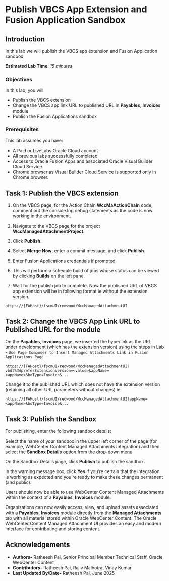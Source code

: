 # Publish VBCS App Extension and Fusion Application Sandbox

## Introduction

In this lab we will publish the VBCS app extension and Fusion Application sandbox

**Estimated Lab Time**: *15 minutes*

### Objectives

In this lab, you will

- Publish the VBCS extension
- Change the VBCS app link URL to published URL in **Payables**, **Invoices** module
- Publish the Fusion Applications sandbox

### Prerequisites

This lab assumes you have:

- A Paid or LiveLabs Oracle Cloud account
- All previous labs successfully completed
- Access to Oracle Fusion Apps and associated Oracle Visual Builder Cloud Service
- Chrome browser as Visual Builder Cloud Service is supported only in Chrome browser.

## Task 1: Publish the VBCS extension

1. On the VBCS page, for the Action Chain **WccMaActionChain** code, comment out the console.log debug statements as the code is now working in the environment.

2. Navigate to the VBCS page for the project **WccManagedAttachmentProject**.

3. Click **Publish**.

4. Select **Merge Now**, enter a commit message, and click **Publish**.

5. Enter Fusion Applications credentials if prompted.

6. This will perform a schedule build of jobs whose status can be viewed by clicking **Builds** on the left pane.

7. Wait for the publish job to complete.
Now the published URL of VBCS app extension will be in following format ie without the extension version.

```text
https://{FAHost}/fscmUI/redwood/WccManagedAttachmentUI
```

## Task 2: Change the VBCS App Link URL to Published URL for the module

On the **Payables**, **Invoices** page, we inserted the hyperlink as the URL under development (which has the extension version) using the steps in  Lab - `Use Page Composer to Insert Managed Attachments Link in Fusion Applications Page`

 ```text
 https://{FAHost}/fscmUI/redwood/WccManagedAttachmentUI?vbdt%3ApreferExtensionVersion=<value>&appName=<appName>&boType=Invoice&...
 ```

Change it to the published URL which does not have the extension version (retaining all other URL parameters without changes) ie:

 ```text
 https://{FAHost}/fscmUI/redwood/WccManagedAttachmentUI?appName=<appName>&boType=Invoice&...
 ```

## Task 3: Publish the Sandbox

For publishing, enter the following sandbox details:

Select the name of your sandbox in the upper left corner of the page (for example, WebCenter Content Managed Attachments Integration) and then select the **Sandbox Details** option from the drop-down menu.

On the Sandbox Details page, click **Publish** to publish the sandbox.

In the warning message box, click **Yes** if you’re certain that the integration is working as expected and you’re ready to make these changes permanent (and public).

Users should now be able to use WebCenter Content Managed Attachments within the context of a **Payables**, **Invoices** module.

Organizations can now easily access, view, and upload assets associated with a **Payables**, **Invoices** module directly from the **Managed Attachments** tab with all material stored within Oracle WebCenter Content. The Oracle WebCenter Content Managed Attachment UI provides an easy and modern interface for contributing and storing content.

## Acknowledgements

- **Authors-** Ratheesh Pai, Senior Principal Member Technical Staff, Oracle WebCenter Content
- **Contributors-** Ratheesh Pai, Rajiv Malhotra, Vinay Kumar
- **Last Updated By/Date-** Ratheesh Pai, June 2025
